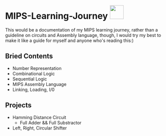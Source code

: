 # MIPS-Learning-Journey <img src="https://user-images.githubusercontent.com/90864900/153943520-8a491487-2bf7-4943-a805-3490cabc35a2.png" weight=44 height=44>
This would be a documentation of my MIPS learning journey, rather than a guideline on circuits and Assembly language, though, I would try my best to make it like a guide for myself and anyone who's reading this:)
<div id="cha">

## Bried Contents
  * Number Representation
  * Combinational Logic
  * Sequential Logic
  * MIPS Assembly Language
  * Linking, Loading, I/0

  </div>
 
<div id="pro">
 
## Projects
  * Hamming Distance Circuit
    * Full Adder && Full Substractor
  * Left, Right, Circular Shifter
 </div>
